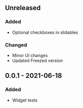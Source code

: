 ## Unreleased

### Added

- Optional checkboxes in slidables

### Changed

- Minor UI changes
- Updated Freezed version

## 0.0.1 - 2021-06-18

### Added

- Widget tests
